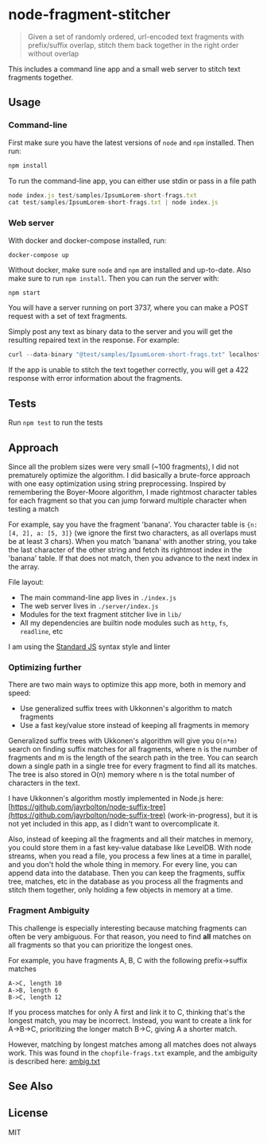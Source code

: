 # node-fragment-stitcher

> Given a set of randomly ordered, url-encoded text fragments with prefix/suffix overlap, stitch them back together in the right order without overlap

This includes a command line app and a small web server to stitch text fragments together.

## Usage

### Command-line

First make sure you have the latest versions of `node` and `npm` installed. Then run:

```js
npm install
```

To run the command-line app, you can either use stdin or pass in a file path

```js
node index.js test/samples/IpsumLorem-short-frags.txt
cat test/samples/IpsumLorem-short-frags.txt | node index.js
```

### Web server

With docker and docker-compose installed, run:

```
docker-compose up
```

Without docker, make sure `node` and `npm` are installed and up-to-date. Also make sure to run `npm install`. Then you can run the server with:

```js
npm start
```

You will have a server running on port 3737, where you can make a POST request with a set of text fragments.

Simply post any text as binary data to the server and you will get the resulting repaired text in the response. For example:

```js
curl --data-binary "@test/samples/IpsumLorem-short-frags.txt" localhost:3737 
```

If the app is unable to stitch the text together correctly, you will get a 422 response with error information about the fragments.

## Tests

Run `npm test` to run the tests

## Approach

Since all the problem sizes were very small (~100 fragments), I did not prematurely optimize the algorithm. I did basically a brute-force approach with one easy optimization using string preprocessing. Inspired by remembering the Boyer-Moore algorithm, I made rightmost character tables for each fragment so that you can jump forward multiple character when testing a match

For example, say you have the fragment 'banana'. You character table is `{n: [4, 2], a: [5, 3]}` (we ignore the first two characters, as all overlaps must be at least 3 chars). When you match 'banana' with another string, you take the last character of the other string and fetch its rightmost index in the 'banana' table. If that does not match, then you advance to the next index in the array.

File layout:
* The main command-line app lives in `./index.js`
* The web server lives in `./server/index.js`
* Modules for the text fragment stitcher live in `lib/`
* All my dependencies are builtin node modules such as `http`, `fs`, `readline`, etc

I am using the [Standard JS](https://github.com/standard/standard) syntax style and linter

### Optimizing further

There are two main ways to optimize this app more, both in memory and speed:
* Use generalized suffix trees with Ukkonnen's algorithm to match fragments
* Use a fast key/value store instead of keeping all fragments in memory

Generalized suffix trees with Ukkonen's algorithm will give you `O(n*m)` search on finding suffix matches for all fragments, where n is the number of fragments and m is the length of the search path in the tree. You can search down a single path in a single tree for every fragment to find all its matches. The tree is also stored in O(n) memory where n is the total number of characters in the text.

I have Ukkonnen's algorithm mostly implemented in Node.js here: [https://github.com/jayrbolton/node-suffix-tree](https://github.com/jayrbolton/node-suffix-tree) (work-in-progress), but it is not yet included in this app, as I didn't want to overcomplicate it.

Also, instead of keeping all the fragments and all their matches in memory, you could store them in a fast key-value database like LevelDB. With node streams, when you read a file, you process a few lines at a time in parallel, and you don't hold the whole thing in memory. For every line, you can append data into the database. Then you can keep the fragments, suffix tree, matches, etc in the database as you process all the fragments and stitch them together, only holding a few objects in memory at a time.

### Fragment Ambiguity

This challenge is especially interesting because matching fragments can often be very ambiguous. For that reason, you need to find **all** matches on all fragments so that you can prioritize the longest ones.

For example, you have fragments A, B, C with the following prefix->suffix matches

```
A->C, length 10
A->B, length 6
B->C, length 12
```

If you process matches for only A first and link it to C, thinking that's the longest match, you may be incorrect. Instead, you want to create a link for A->B->C, prioritizing the longer match B->C, giving A a shorter match.

However, matching by longest matches among all matches does not always work. This was found in the `chopfile-frags.txt` example, and the ambiguity is described here: [ambig.txt](/docs/ambig.txt)

## See Also

## License

MIT

